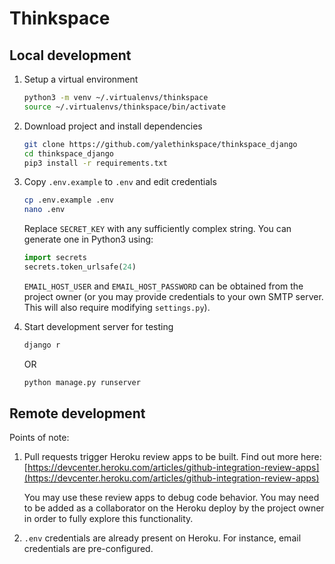 # Thinkspace

## Local development

1. Setup a virtual environment

    ```bash
    python3 -m venv ~/.virtualenvs/thinkspace
    source ~/.virtualenvs/thinkspace/bin/activate
    ```

2. Download project and install dependencies

    ```bash
    git clone https://github.com/yalethinkspace/thinkspace_django
    cd thinkspace_django
    pip3 install -r requirements.txt
    ```

3. Copy `.env.example` to `.env` and edit credentials

    ```bash
    cp .env.example .env
    nano .env
    ```

    Replace `SECRET_KEY` with any sufficiently complex string. You can generate one in Python3 using:

    ```python
    import secrets
    secrets.token_urlsafe(24)
    ```

    `EMAIL_HOST_USER` and `EMAIL_HOST_PASSWORD` can be obtained from the project owner (or you may provide credentials to your own SMTP server. This will also require modifying `settings.py`).

4. Start development server for testing

    ```bash
    django r
    ```

    OR

    ```bash
    python manage.py runserver
    ```

## Remote development

Points of note: 

1. Pull requests trigger Heroku review apps to be built. Find out more here: [https://devcenter.heroku.com/articles/github-integration-review-apps](https://devcenter.heroku.com/articles/github-integration-review-apps)

    You may use these review apps to debug code behavior. You may need to be added as a collaborator on the Heroku deploy by the project owner in order to fully explore this functionality.

2. `.env` credentials are already present on Heroku. For instance, email credentials are pre-configured.

